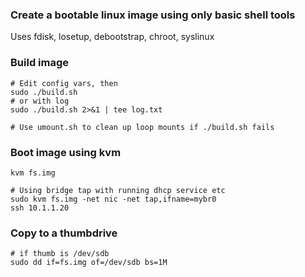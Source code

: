 
### Create a bootable linux image using only basic shell tools

Uses fdisk, losetup, debootstrap, chroot, syslinux

### Build image
```
# Edit config vars, then
sudo ./build.sh
# or with log
sudo ./build.sh 2>&1 | tee log.txt

# Use umount.sh to clean up loop mounts if ./build.sh fails
```

### Boot image using kvm
```
kvm fs.img 

# Using bridge tap with running dhcp service etc
sudo kvm fs.img -net nic -net tap,ifname=mybr0
ssh 10.1.1.20
```

### Copy to a thumbdrive
```
# if thumb is /dev/sdb
sudo dd if=fs.img of=/dev/sdb bs=1M
```


